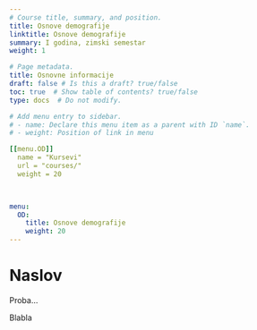 ```yaml
---
# Course title, summary, and position.
title: Osnove demografije
linktitle: Osnove demografije
summary: I godina, zimski semestar
weight: 1

# Page metadata.
title: Osnovne informacije
draft: false # Is this a draft? true/false
toc: true  # Show table of contents? true/false
type: docs  # Do not modify.

# Add menu entry to sidebar.
# - name: Declare this menu item as a parent with ID `name`.
# - weight: Position of link in menu

[[menu.OD]]
  name = "Kursevi"
  url = "courses/"
  weight = 20

 

menu:
  OD:
    title: Osnove demografije
    weight: 20
---
```


# Naslov 

Proba...

Blabla